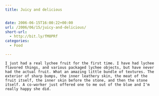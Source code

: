 ```yaml
---
title: Juicy and delicious


date: 2006-06-15T16:00:22+00:00
url: /2006/06/15/juicy-and-delicious/
short-url:
  - http://bit.ly/fM8PRf
categories:
  - Food

---
```

<div class='microid-mailto+http:sha1:d82329223d17cb9e5834b4e199ea5b07333ebcf2'>
  
    I just had a real lychee fruit for the first time. I have had lychee flavored things, and various packaged lychee objects, but have never had the actual fruit. What an amazing little bundle of textures. The exterior of sharp bumps, the inner leathery skin, the meat of the fruit itself, the inner skin before the stone, and then the stone itself. A co-worker just offered one to me out of the blue and I'm really happy she did.
  
